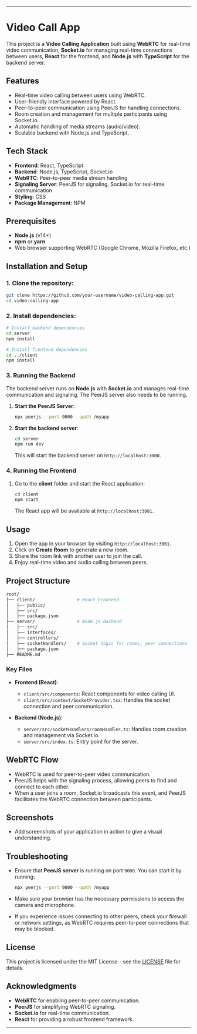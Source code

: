 
---

# Video Call App

This project is a **Video Calling Application** built using **WebRTC** for real-time video communication, **Socket.io** for managing real-time connections between users, **React** for the frontend, and **Node.js** with **TypeScript** for the backend server.

## Features

- Real-time video calling between users using WebRTC.
- User-friendly interface powered by React.
- Peer-to-peer communication using PeerJS for handling connections.
- Room creation and management for multiple participants using Socket.io.
- Automatic handling of media streams (audio/video).
- Scalable backend with Node.js and TypeScript.

## Tech Stack

- **Frontend**: React, TypeScript
- **Backend**: Node.js, TypeScript, Socket.io
- **WebRTC**: Peer-to-peer media stream handling
- **Signaling Server**: PeerJS for signaling, Socket.io for real-time communication
- **Styling**: CSS
- **Package Management**: NPM

## Prerequisites

- **Node.js** (v14+)
- **npm** or **yarn**
- Web browser supporting WebRTC (Google Chrome, Mozilla Firefox, etc.)

## Installation and Setup

### 1. Clone the repository:

```bash
git clone https://github.com/your-username/video-calling-app.git
cd video-calling-app
```

### 2. Install dependencies:

```bash
# Install backend dependencies
cd server
npm install

# Install frontend dependencies
cd ../client
npm install
```

### 3. Running the Backend

The backend server runs on **Node.js** with **Socket.io** and manages real-time communication and signaling. The PeerJS server also needs to be running.

1. **Start the PeerJS Server**:

   ```bash
   npx peerjs --port 9000 --path /myapp
   ```

2. **Start the backend server**:

   ```bash
   cd server
   npm run dev
   ```

   This will start the backend server on `http://localhost:3000`.

### 4. Running the Frontend

1. Go to the **client** folder and start the React application:

   ```bash
   cd client
   npm start
   ```

   The React app will be available at `http://localhost:3001`.

## Usage

1. Open the app in your browser by visiting `http://localhost:3001`.
2. Click on **Create Room** to generate a new room.
3. Share the room link with another user to join the call.
4. Enjoy real-time video and audio calling between peers.

## Project Structure

```bash
root/
├── client/                # React Frontend
│   ├── public/
│   ├── src/
│   ├── package.json
├── server/                # Node.js Backend
│   ├── src/
│   ├── interfaces/
│   ├── controllers/
│   ├── socketHandlers/    # Socket logic for rooms, peer connections
│   ├── package.json
├── README.md
```

### Key Files

- **Frontend (React)**:

  - `client/src/components`: React components for video calling UI.
  - `client/src/context/SocketProvider.tsx`: Handles the socket connection and peer communication.

- **Backend (Node.js)**:
  - `server/src/socketHandlers/roomHandler.ts`: Handles room creation and management via Socket.io.
  - `server/src/index.ts`: Entry point for the server.

## WebRTC Flow

- WebRTC is used for peer-to-peer video communication.
- PeerJS helps with the signaling process, allowing peers to find and connect to each other.
- When a user joins a room, Socket.io broadcasts this event, and PeerJS facilitates the WebRTC connection between participants.

## Screenshots

- Add screenshots of your application in action to give a visual understanding.

## Troubleshooting

- Ensure that **PeerJS server** is running on port `9000`. You can start it by running:

  ```bash
  npx peerjs --port 9000 --path /myapp
  ```

- Make sure your browser has the necessary permissions to access the camera and microphone.

- If you experience issues connecting to other peers, check your firewall or network settings, as WebRTC requires peer-to-peer connections that may be blocked.

## License

This project is licensed under the MIT License - see the [LICENSE](LICENSE) file for details.

## Acknowledgments

- **WebRTC** for enabling peer-to-peer communication.
- **PeerJS** for simplifying WebRTC signaling.
- **Socket.io** for real-time communication.
- **React** for providing a robust frontend framework.

---


